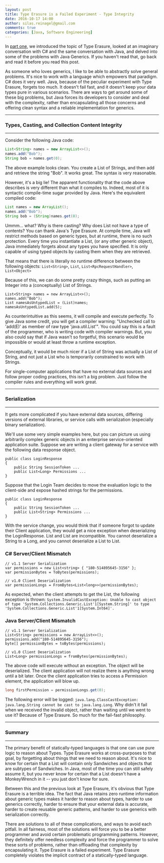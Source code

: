 ```yaml
---
layout: post
title: Type Erasure is a Failed Experiment - Type Integrity
date: 2016-10-17 14:00
author: silas.reinagel@gmail.com
comments: true
categories: [Java, Software Engineering]
---
```

In <a href="http://silasreinagel.com/2016/10/11/type-erasure-is-a-failed-experiment-part-1/">part one</a>, we introduced the topic of Type Erasure, looked at an imaginary conversation with C# and the same conversation with Java, and delved into some of the problems with Java Generics. If you haven't read that, go back and read it before you read this post.

As someone who loves generics, I like to be able to abstractly solve general problems. It's nice to work with a language which empowers that paradigm. C# does it very well. Java, because of the peculiar experiment with Type Erasure, forgets too much. It doesn't fail fast, and it doesn't keep your data types pure in various scenarios. There are ways to get around some of these big problems, but Java forces its developers to consider and deal with the complexity, rather than encapsulating all those concerns and offering clean syntax and a reliable implementation for generics.

----

<h3>Types, Casting, and Collection Content Integrity</h3>

----

Consider the following Java code:

``` java
List<String> names = new ArrayList<>();
names.add("Bob");
String bob = names.get(0);         
```

The above example looks clean. You create a List of Strings, and then add and retrieve the string "Bob". It works great. The syntax is very reasonable.

However, it's a big lie! The apparent functionality that the code above describes is very different than what it compiles to. Indeed, most of it is syntactic compile-time sugar provided by Java. Here's the equivalent compiled code:

``` java
List names = new ArrayList();
names.add("Bob");
String bob = (String)names.get(0);
```

Ummm... what? Why is there casting? Why does List not have a type of contents? You can thank Java's Type Erasure. At compile time, Java will restrict methods based on generic types, but at runtime, there is no such protection. Every time you instantiate a List, (or any other generic object), Java immediately forgets about any types you have specified. It is only capable of using typed objects by casting them when they are retrieved.

That means that there is literally no runtime difference between the following objects: <code>List&lt;String&gt;</code>, <code>List</code>, <code>List&lt;RpcRequestHandler&gt;</code>, <code>List&lt;Object&gt;</code>

Because of this, we can do some pretty crazy things, such as putting an Integer into a (conceptually) List of Strings.

<pre><code>List&lt;String&gt; names = new ArrayList&lt;&gt;();
names.add("Bob");
List namesAsUntypedList = (List)names;
namesAsUntypedList.add(5);
</code></pre>

As counterintuitive as this seems, it will compile and execute perfectly. To give Java some credit, you will get a compiler warning: "Unchecked call to 'add(E)' as member of raw type 'java.util.List'". You could say this is a fault of the programmer, who is writing code with compiler warnings. But, you also could say that if Java wasn't so forgetful, this scenario would be impossible or would at least throw a runtime exception.

Conceptually, it would be much nicer if a List of String was actually a List of String, and not just a List who is temporarily constrained to work with Strings.

For single-computer applications that have no external data sources and follow proper coding practices, this isn't a big problem. Just follow the compiler rules and everything will work great.

----

<h3>Serialization</h3>

----

It gets more complicated if you have external data sources, differing versions of external libraries, or service calls with serialization (especially binary serialization).

We'll use some very simple examples here, but you can picture us using arbitrarily complex generic objects in an enterprise service-oriented application suite. Suppose we are writing a client gateway for a service with the following data response object.

<pre><code>public class LoginResponse
{
    public String SessionToken ...
    public List&lt;Long&gt; Permissions ...
}
</code></pre>

Suppose that the Login Team decides to move the evaluation logic to the client-side and expose hashed strings for the permissions.

<pre><code>public class LoginResponse
{
    public String SessionToken ...
    public List&lt;String&gt; Permissions ...
}
</code></pre>

With the service change, you would think that if someone forgot to update their Client application, they would get a nice exception when deserializing the LoginResponse. List<Long> and List<String> are incompatible. You cannot deserialize a String to a Long, and you cannot deserialize a List<String> to List<Long>.

<h3>C# Server/Client Mismatch</h3>

<pre><code>// v1.1 Server Serialization
var permissions = new List&lt;string&gt; { "180-514895645-3156" };
var permissionBytes = ToBytes(permissions);

// v1.0 Client Deserialization
var permissionLongs = FromBytes&lt;List&lt;long&gt;&gt;(permissionBytes);
</code></pre>

As expected, when the client attempts to get the List<long>, the following exception is thrown: `System.InvalidCastException: Unable to cast object of type 'System.Collections.Generic.List'1[System.String]' to type 'System.Collections.Generic.List'1[System.Int64]'.`

<h3>Java Server/Client Mismatch</h3>

<pre><code>// v1.1 Server Serialization
List&lt;String&gt; permissions = new ArrayList&lt;&gt;();
permissions.add("180-514895645-3156");
byte[] permissionBytes = toBytes(permissions);

// v1.0 Client Deserialization
List&lt;Long&gt; permissionLongs = fromBytes(permissionBytes);
</code></pre>

The above code will execute without an exception. The object will be deserialized. The client application will not realize there is anything wrong until a bit later. Once the client application tries to access a Permission element, the application will blow up.

``` java
long firstPermission = permissionLongs.get(0);
```

The following error will be logged: `java.lang.ClassCastException: java.lang.String cannot be cast to java.lang.Long`. Why didn't it fail when we received the invalid object, rather than waiting until we went to use it? Because of Type Erasure. So much for the fail-fast philosophy.

----

### Summary

----

The primary benefit of statically-typed languages is that one can use pure logic to reason about Types. Type Erasure works at cross-purposes to that goal, by forgetting about things that we need to reason about. It's nice to know for certain that a List<Sandwich> will contain only Sandwiches and objects that are subtypes of Sandwiches. In Java, most of the time you can still safely assume it, but you never know for certain that a List<Sandwich> doesn't have a MonkeyWrench in it -- you just don't know for sure.

Between this and the previous look at Type Erasure, it's obvious that Type Erasure is a terrible idea. The fact that Java retains zero runtime information about generic types makes it harder to reason about types, harder to use generics correctly, harder to ensure that your external data is accurate, harder to create reusable generic patterns, and harder to use generics with serialization correctly.

There are solutions to all of these complications, and ways to avoid each pitfall. In all fairness, most of the solutions will force you to be a better programmer and avoid certain problematic programming patterns. However, they definitely offer needless complexity and force the programmer to solve these sorts of problems, rather than offloading that complexity by encapsulating it. Type Erasure is a failed experiment. Type Erasure completely violates the implicit contract of a statically-typed language.
